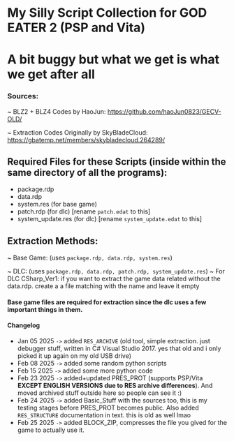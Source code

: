 # My Silly Script Collection for GOD EATER 2 (PSP and Vita)
# A bit buggy but what we get is what we get after all




### Sources:

~ BLZ2 + BLZ4 Codes by HaoJun: https://github.com/haoJun0823/GECV-OLD/

~ Extraction Codes Originally by SkyBladeCloud: https://gbatemp.net/members/skybladecloud.264289/

## Required Files for these Scripts (inside within the same directory of all the programs):
- package.rdp
- data.rdp
- system.res (for base game)
- patch.rdp (for dlc) [rename `patch.edat` to this]
- system_update.res (for dlc) [rename `system_update.edat` to this]

## Extraction Methods:
~ Base Game: (uses `package.rdp, data.rdp, system.res`)

~ DLC: (uses `package.rdp, data.rdp, patch.rdp, system_update.res`)
~ For DLC CSharp_Ver1: if you want to extract the game data related without the data.rdp. create a a file matching with the name and leave it empty

#### Base game files are required for extraction since the dlc uses a few important things in them.

#### Changelog
- Jan 05 2025 `->` added `RES_ARCHIVE` (old tool, simple extraction. just debugger stuff, written in C# Visual Studio 2017. yes that old and i only picked it up again on my old USB drive)
- Feb 08 2025 `->` added some random python scripts
- Feb 15 2025 `->` added some more python code 
- Feb 23 2025 `->` added+updated PRES_PROT (supports PSP/Vita **EXCEPT ENGLISH VERSIONS due to RES archive differences**). And moved archived stuff outside here so people can see it :)
- Feb 24 2025 `->` added Basic_Stuff with the sources too, this is my testing stages before PRES_PROT becomes public. Also added `RES_STRUCTURE` documentation in text. this is old as well lmao
- Feb 25 2025 `->` added BLOCK_ZIP, compresses the file you gived for the game to actually use it.
